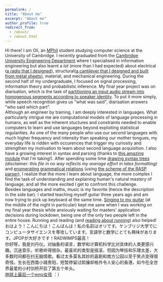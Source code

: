 ```yaml
---
permalink: /
title: "About me"
excerpt: "About me"
author_profile: true
redirect_from: 
  - /about/
  - /about.html
---
```

Hi there! I am Oli, an [MPhil](https://www.cst.cam.ac.uk/admissions/acs) student studying computer science at the University of Cambridge. I recently graduated from the [Cambridge University Engineering Department](http://www.eng.cam.ac.uk/) where I specialised in information engineering but also learnt a *lot* (more than I had expected) about electrical ([a radio that I designed](https://olidyliu.github.io/files/IEP.pdf)), structural([a cantilever that I designed and built from metal sheets](https://olidyliu.github.io/files/structural_design.pdf)), material, and mechanical engineering. During the second half of my undergraduate, I focused on signal processing, information theory and probabilistic inference. My final year project was on diarisation, which is the task of [partitioning an input audio stream into homogenous segments according to speaker identity](https://en.wikipedia.org/wiki/Speaker_diarisation). To put it more simply, while speech recognition gives us "what was said", diarisation answers "who said which part".<br/>
Although an engineer by training, I am deeply interested in languages. What particularly intrigue me are computational models of language processing in humans, as well as the inherent stuctures and constraints needed to enable computers to learn and use languages beyond exploiting statistical regularities. As one of the many people who use our second languages with much higher frequency and intensity than speaking our mother tongues, my everyday life is ridden with occurences that trigger my curiosity and strengthen my motivation to learn about second language acquisition. I also have a growing interest in syntax and parsing (thanks to [this amazing module](https://www.cl.cam.ac.uk/teaching/2021/L95/) that I'm taking!). After spending some time [drawing syntax trees](https://olidyliu.github.io/files/L95_dl567_Exercise3.pdf) *(disclaimer: this file in no way reflects my average effort in latex formatting)* and [enumerating grammatical relations](https://olidyliu.github.io/files/L95_dl567_Exercise4.pdf) (using [the scheme of the RASP parser](https://www.cl.cam.ac.uk/techreports/UCAM-CL-TR-662.pdf)), I realize that the more I learn about language, the more complex I find the task of understanding and explaining human's natural mastery of language, and all the more excited I get to confront this challenge. <br/>
Besides languages and maths, music is my favorite (hence the description in the side bar). I started teaching myself guitar three years  ago and am now trying to pick up keyboard at the same time. [Singing to my guitar](https://youtu.be/XQkgYolF2hU) (at the middle of the night in particular) kept me sane when I was working on my final year thesis while anxiously waiting for masters' application decisions during lockdown, being one of the only two people left in the entire house. Running and reading (and [reading about running](https://en.wikipedia.org/wiki/What_I_Talk_About_When_I_Talk_About_Running)) also helped! <br/>
おはよう！こんにちは！こんばんは！私の名前はオリです。ケンブリジ大学でにコンピュータサイエンスを専攻しています。言語学と数学にとても興味があります。JPOPが大好きです！RADWIMPS最高！<br/>
你好呀，我是刘丹仪。对抽象的语言，数学和计算机科学比对具体的人类更感兴趣。沉迷音乐，听歌听得很杂。最喜欢的类型是摇滚，但因为琴技和乐理太差，大多数时间都在扫无脑情歌。看过太多莫名其妙的喜剧和南方公园以至于笑点变得很奇怪。生长在西南小城贵阳，短暂停留过熙攘却格外令人安心的香港，如今在全世界最爱的小村剑桥开启了第五个年头。<br/>
[地球上最后一个emo女孩](https://www.youtube.com/watch?v=RwXyIEVOPGA)  ：）

